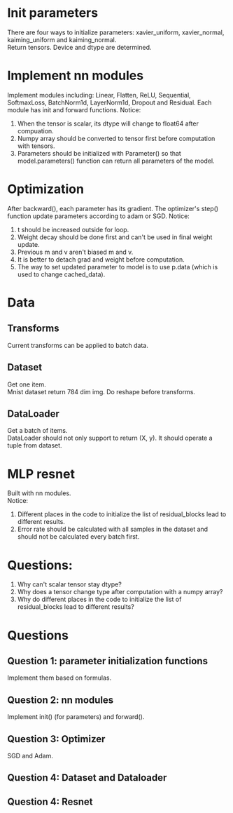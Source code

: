 # Init parameters
There are four ways to initialize parameters: xavier_uniform, xavier_normal, kaiming_uniform and kaiming_normal.  
Return tensors. Device and dtype are determined.

# Implement nn modules
Implement modules including: Linear, Flatten, ReLU, Sequential, SoftmaxLoss, BatchNorm1d, LayerNorm1d, Dropout and Residual. Each module has init and forward functions. 
Notice: 
1. When the tensor is scalar, its dtype will change to float64 after compuation.
2. Numpy array should be converted to tensor first before computation with tensors.
3. Parameters should be initialized with Parameter() so that model.parameters() function can return all parameters of the model.

# Optimization
After backward(), each parameter has its gradient. The optimizer's step() function update parameters according to adam or SGD.
Notice:  
1. t should be increased outside for loop.
2. Weight decay should be done first and can't be used in final weight update.
3. Previous m and v aren't biased m and v.
4. It is better to detach grad and weight before computation.
5. The way to set updated parameter to model is to use p.data (which is used to change cached_data).

# Data
## Transforms
Current transforms can be applied to batch data.
## Dataset
Get one item.  
Mnist dataset return 784 dim img. Do reshape before transforms.
## DataLoader
Get a batch of items.  
DataLoader should not only support to return (X, y). It should operate a tuple from dataset.

# MLP resnet
Built with nn modules.  
Notice:
1. Different places in the code to initialize the list of residual_blocks lead to different results.
2. Error rate should be calculated with all samples in the dataset and should not be calculated every batch first.

# Questions:
1. Why can't scalar tensor stay dtype?
2. Why does a tensor change type after computation with a numpy array?
3. Why do different places in the code to initialize the list of residual_blocks lead to different results?

# Questions
## Question 1: parameter initialization functions
Implement them based on formulas.

## Question 2: nn modules
Implement init() (for parameters) and forward().

## Question 3: Optimizer
SGD and Adam.

## Question 4: Dataset and Dataloader

## Question 4: Resnet
